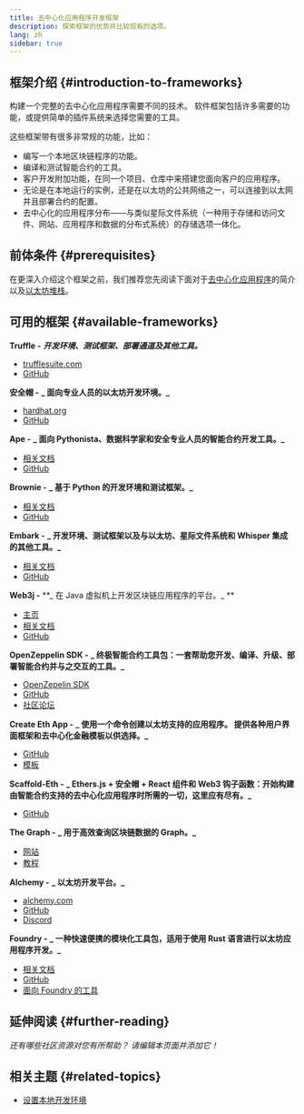 ```yaml
---
title: 去中心化应用程序开发框架
description: 探索框架的优势并比较现有的选项。
lang: zh
sidebar: true
---
```


## 框架介绍 {#introduction-to-frameworks}

构建一个完整的去中心化应用程序需要不同的技术。 软件框架包括许多需要的功能，或提供简单的插件系统来选择您需要的工具。

这些框架带有很多非常规的功能，比如：

- 编写一个本地区块链程序的功能。
- 编译和测试智能合约的工具。
- 客户开发附加功能，在同一个项目、仓库中来搭建您面向客户的应用程序。
- 无论是在本地运行的实例，还是在以太坊的公共网络之一，可以连接到以太网并且部署合约的配置。
- 去中心化的应用程序分布——与类似星际文件系统（一种用于存储和访问文件、网站、应用程序和数据的分布式系统）的存储选项一体化。

## 前体条件 {#prerequisites}

在更深入介绍这个框架之前，我们推荐您先阅读下面对于[去中心化应用程序](/developers/docs/dapps/)的简介以及[以太坊堆栈](/developers/docs/ethereum-stack/)。

## 可用的框架 {#available-frameworks}

**Truffle -** **_开发环境、测试框架、部署通道及其他工具。_**

- [trufflesuite.com](https://www.trufflesuite.com/)
- [GitHub](https://github.com/trufflesuite/truffle)

**安全帽 -** **_ 面向专业人员的以太坊开发环境。_**

- [hardhat.org](https://hardhat.org)
- [GitHub](https://github.com/nomiclabs/hardhat)

**Ape -** **_ 面向 Pythonista、数据科学家和安全专业人员的智能合约开发工具。_**

- [相关文档](https://docs.apeworx.io/ape/stable/)
- [GitHub](https://github.com/ApeWorX/ape)

**Brownie -** **_ 基于 Python 的开发环境和测试框架。_**

- [相关文档](https://eth-brownie.readthedocs.io/en/latest/)
- [GitHub](https://github.com/eth-brownie/brownie)

**Embark -** **_ 开发环境、测试框架以及与以太坊、星际文件系统和 Whisper 集成的其他工具。_**

- [相关文档](https://embark.status.im/docs/)
- [GitHub](https://github.com/embark-framework/embark)

**Web3j -** **_ 在 Java 虚拟机上开发区块链应用程序的平台。_ **

- [主页](https://www.web3labs.com/web3j-sdk)
- [相关文档](https://docs.web3j.io)
- [GitHub](https://github.com/web3j/web3j)

**OpenZeppelin SDK -** **_ 终极智能合约工具包：一套帮助您开发、编译、升级、部署智能合约并与之交互的工具。_**

- [OpenZepelin SDK](https://openzeppelin.com/sdk/)
- [GitHub](https://github.com/OpenZeppelin/openzeppelin-sdk)
- [社区论坛](https://forum.openzeppelin.com/c/support/17)

**Create Eth App -** **_ 使用一个命令创建以太坊支持的应用程序。 提供各种用户界面框架和去中心化金融模板以供选择。_**

- [GitHub](https://github.com/paulrberg/create-eth-app)
- [模板](https://github.com/PaulRBerg/create-eth-app/tree/develop/templates)

**Scaffold-Eth -** **_ Ethers.js + 安全帽 + React 组件和 Web3 钩子函数：开始构建由智能合约支持的去中心化应用程序时所需的一切，这里应有尽有。_**

- [GitHub](https://github.com/austintgriffith/scaffold-eth)

**The Graph -** **_ 用于高效查询区块链数据的 Graph。_**

- [网站](https://thegraph.com/)
- [教程](/developers/tutorials/the-graph-fixing-web3-data-querying/)

**Alchemy -** **_ 以太坊开发平台。_**

- [alchemy.com](https://www.alchemy.com/)
- [GitHub](https://github.com/alchemyplatform)
- [Discord](https://discord.com/invite/A39JVCM)

**Foundry -** **_ 一种快速便携的模块化工具包，适用于使用 Rust 语言进行以太坊应用程序开发。_**

- [相关文档](https://book.getfoundry.sh/)
- [GitHub](https://github.com/gakonst/foundry/)
- [面向 Foundry 的工具](https://github.com/crisgarner/awesome-foundry)

## 延伸阅读 {#further-reading}

_还有哪些社区资源对您有所帮助？ 请编辑本页面并添加它！_

## 相关主题 {#related-topics}

- [设置本地开发环境](/developers/local-environment/)
